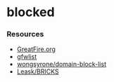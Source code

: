 blocked
======

### Resources

* [GreatFire.org](https://zh.greatfire.org/analyzer)
* [gfwlist](https://github.com/gfwlist/gfwlist)
* [wongsyrone/domain-block-list](https://github.com/wongsyrone/domain-block-list)
* [Leask/BRICKS](https://github.com/Leask/BRICKS)
